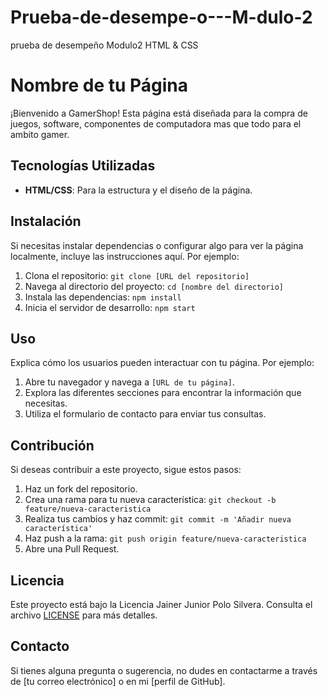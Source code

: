 # Prueba-de-desempe-o---M-dulo-2
prueba de desempeño Modulo2 HTML &amp; CSS

# Nombre de tu Página

¡Bienvenido a GamerShop! Esta página está diseñada para la compra de juegos, software, componentes de computadora mas que todo para el ambito gamer.

## Tecnologías Utilizadas

- **HTML/CSS**: Para la estructura y el diseño de la página.

## Instalación

Si necesitas instalar dependencias o configurar algo para ver la página localmente, incluye las instrucciones aquí. Por ejemplo:

1. Clona el repositorio: `git clone [URL del repositorio]`
2. Navega al directorio del proyecto: `cd [nombre del directorio]`
3. Instala las dependencias: `npm install`
4. Inicia el servidor de desarrollo: `npm start`

## Uso

Explica cómo los usuarios pueden interactuar con tu página. Por ejemplo:

1. Abre tu navegador y navega a `[URL de tu página]`.
2. Explora las diferentes secciones para encontrar la información que necesitas.
3. Utiliza el formulario de contacto para enviar tus consultas.

## Contribución

Si deseas contribuir a este proyecto, sigue estos pasos:

1. Haz un fork del repositorio.
2. Crea una rama para tu nueva característica: `git checkout -b feature/nueva-caracteristica`
3. Realiza tus cambios y haz commit: `git commit -m 'Añadir nueva característica'`
4. Haz push a la rama: `git push origin feature/nueva-caracteristica`
5. Abre una Pull Request.

## Licencia

Este proyecto está bajo la Licencia Jainer Junior Polo Silvera. Consulta el archivo [LICENSE](LICENSE) para más detalles.

## Contacto

Si tienes alguna pregunta o sugerencia, no dudes en contactarme a través de [tu correo electrónico] o en mi [perfil de GitHub].


